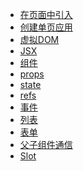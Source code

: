 - <a href="../../pages/framework/react/在页面中引入.md">在页面中引入</a>
- <a href="../../pages/framework/react/创建单页应用.md">创建单页应用</a>
- <a href="../../pages/framework/react/虚拟DOM.md">虚拟DOM</a>
- <a href="../../pages/framework/react/JSX.md">JSX</a>
- <a href="../../pages/framework/react/组件.md">组件</a>
- <a href="../../pages/framework/react/props.md">props</a>
- <a href="../../pages/framework/react/state.md">state</a>
- <a href="../../pages/framework/react/refs.md">refs</a>
- <a href="../../pages/framework/react/事件.md">事件</a>
- <a href="../../pages/framework/react/列表.md">列表</a>
- <a href="../../pages/framework/react/表单.md">表单</a>
- <a href="../../pages/framework/react/父子组件通信.md">父子组件通信</a>
- <a href="../../pages/framework/react/Slot.md">Slot</a>
